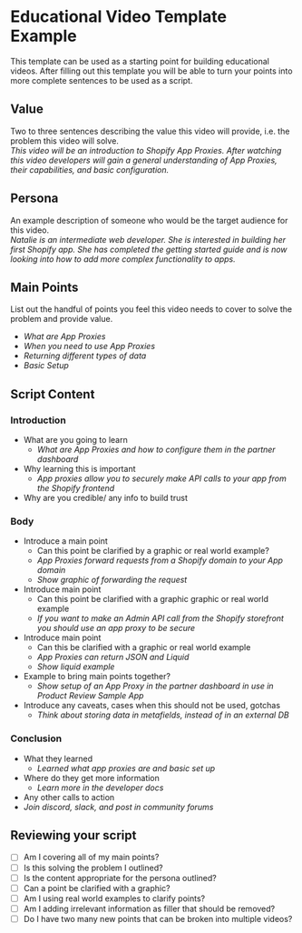 # Educational Video Template Example
This template can be used as a starting point for building educational videos. After filling out this template you will be able to turn your points into more complete sentences to be used as a script.

## Value
Two to three sentences describing the value this video will provide, i.e. the problem this video will solve.\
_This video will be an introduction to Shopify App Proxies. After watching this video developers will gain a general understanding of App Proxies, their capabilities, and basic configuration._

## Persona
An example description of someone who would be the target audience for this video.\
_Natalie is an intermediate web developer. She is interested in building her first Shopify app. She has completed the getting started guide and is now looking into how to add more complex functionality to apps._

## Main Points
List out the handful of points you feel this video needs to cover to solve the problem and provide value.
* _What are App Proxies_
* _When you need to use App Proxies_
* _Returning different types of data_
* _Basic Setup_

## Script Content
### Introduction
* What are you going to learn
  * _What are App Proxies and how to configure them in the partner dashboard_
* Why learning this is important
  * _App proxies allow you to securely make API calls to your app from the Shopify frontend_
* Why are you credible/ any info to build trust

### Body
* Introduce a main point
  * Can this point be clarified by a graphic or real world example?
  * _App Proxies forward requests from a Shopify domain to your App domain_
  * _Show graphic of forwarding the request_
* Introduce main point
  * Can this point be clarified with a graphic graphic or real world example
  * _If you want to make an Admin API call from the Shopify storefront you should use an app proxy to be secure_
* Introduce main point
  * Can this be clarified with a graphic or real world example
  * _App Proxies can return JSON and Liquid_
  * _Show liquid example_
* Example to bring main points together?
  * _Show setup of an App Proxy in the partner dashboard in use in Product Review Sample App_
* Introduce any caveats, cases when this should not be used, gotchas
  * _Think about storing data in metafields, instead of in an external DB_

### Conclusion
* What they learned
  * _Learned what app proxies are and basic set up_
* Where do they get more information
  * _Learn more in the developer docs_
* Any other calls to action
 * _Join discord, slack, and post in community forums_

## Reviewing your script
- [ ] Am I covering all of my main points?
- [ ] Is this solving the problem I outlined?
- [ ] Is the content appropriate for the persona outlined?
- [ ] Can a point be clarified with a graphic?
- [ ] Am I using real world examples to clarify points?
- [ ] Am I adding irrelevant information as filler that should be removed?
- [ ] Do I have two many new points that can be broken into multiple videos?
